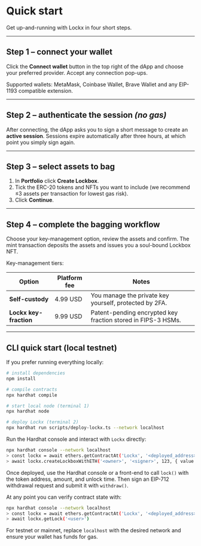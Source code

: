 # Quick start

Get up-and-running with Lockx in four short steps.

---

## Step 1 – connect your wallet
Click the **Connect wallet** button in the top right of the dApp and choose your preferred provider.  Accept any connection pop-ups.

Supported wallets: MetaMask, Coinbase Wallet, Brave Wallet and any EIP-1193 compatible extension.

---

## Step 2 – authenticate the session *(no gas)*
After connecting, the dApp asks you to sign a short message to create an **active session**.  Sessions expire automatically after three hours, at which point you simply sign again.

---

## Step 3 – select assets to bag
1. In **Portfolio** click **Create Lockbox**.
2. Tick the ERC-20 tokens and NFTs you want to include (we recommend ≤3 assets per transaction for lowest gas risk).
3. Click **Continue**.

---

## Step 4 – complete the bagging workflow
Choose your key-management option, review the assets and confirm.  The mint transaction deposits the assets and issues you a soul-bound Lockbox NFT.

Key-management tiers:

| Option | Platform fee | Notes |
|--------|--------------|-------|
| **Self-custody** | 4.99 USD | You manage the private key yourself, protected by 2FA. |
| **Lockx key-fraction** | 9.99 USD | Patent-pending encrypted key fraction stored in FIPS-3 HSMs. |

---

## CLI quick start (local testnet)
If you prefer running everything locally:

```bash
# install dependencies
npm install

# compile contracts
npx hardhat compile

# start local node (terminal 1)
npx hardhat node

# deploy Lockx (terminal 2)
npx hardhat run scripts/deploy-lockx.ts --network localhost
```

Run the Hardhat console and interact with `Lockx` directly:

```bash
npx hardhat console --network localhost
> const lockx = await ethers.getContractAt('Lockx', '<deployed_address>')
> await lockx.createLockboxWithETH('<owner>', '<signer>', 123, { value: 1e18 })
```

Once deployed, use the Hardhat console or a front-end to call `lock()` with the token address, amount, and unlock time.  Then sign an EIP-712 withdrawal request and submit it with `withdraw()`.

At any point you can verify contract state with:

```bash
npx hardhat console --network localhost
> const lockx = await ethers.getContractAt('Lockx', '<deployed_address>')
> await lockx.getLock('<user>')
```

For testnet or mainnet, replace `localhost` with the desired network and ensure your wallet has funds for gas.

